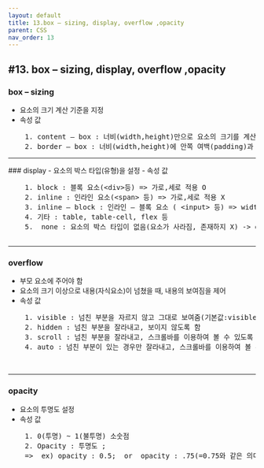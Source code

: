 ```yaml
---
layout: default
title: 13.box – sizing, display, overflow ,opacity 
parent: CSS
nav_order: 13
---
```


## #13. box – sizing, display, overflow ,opacity 
###	box – sizing
- 요소의 크기 계산 기준을 지정
- 속성 값

<pre>
    1. content – box : 너비(width,height)만으로 요소의 크기를 계산(기본값 : content-box)
    2. border – box : 너비(width,height)에 안쪽 여백(padding)과 테두리 선(border)를 포함하여 요소의 크기를 계산
</pre>

<hr>
###	display
- 요소의 박스 타입(유형)을 설정
- 속성 값

<pre>
    1. block : 블록 요소(&lt;div>등) => 가로,세로 적용 O
    2. inline : 인라인 요소(&lt;span> 등) => 가로,세로 적용 X
    3. inline – block : 인라인 – 블록 요소 ( &lt;input> 등) => width, height, margin, padding 사용 가능
    4. 기타 : table, table-cell, flex 등
    5.  none : 요소의 박스 타입이 없음(요소가 사라짐, 존재하지 X) -> opacity : 0 과 다른 의미 (존재하지만 보이지 x)

</pre>

<hr>

###	overflow 
- 부모 요소에 주어야 함
- 요소의 크기 이상으로 내용(자식요소)이 넘쳤을 때, 내용의 보여짐을 제어
- 속성 값

<pre>
    1. visible : 넘친 부분을 자르지 않고 그대로 보여줌(기본값:visible)
    2. hidden : 넘친 부분을 잘라내고, 보이지 않도록 함
    3. scroll : 넘친 부분을 잘라내고, 스크롤바를 이용하여 볼 수 있도록 함(강제 스크롤바 생성)
    4. auto : 넘친 부분이 있는 경우만 잘라내고, 스크롤바를 이용하여 볼 수 있도록 함(자동 스크롤바 생성)


</pre>

<hr>

###	opacity 
- 요소의 투명도 설정
- 속성 값

<pre>
    1. 0(투명) ~ 1(불투명) 소숫점
    2. Opacity : 투명도 ;   
    =>  ex) opacity : 0.5;  or  opacity : .75(=0.75와 같은 의미)
</pre>